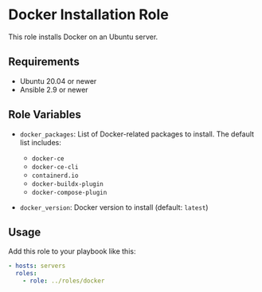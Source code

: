 # Docker Installation Role

This role installs Docker on an Ubuntu server.

## Requirements

- Ubuntu 20.04 or newer
- Ansible 2.9 or newer

## Role Variables

- `docker_packages`: List of Docker-related packages to install. The default list includes:
  - `docker-ce`
  - `docker-ce-cli`
  - `containerd.io`
  - `docker-buildx-plugin`
  - `docker-compose-plugin`
  
- `docker_version`: Docker version to install (default: `latest`)

## Usage

Add this role to your playbook like this:

```yaml
- hosts: servers
  roles:
    - role: ../roles/docker